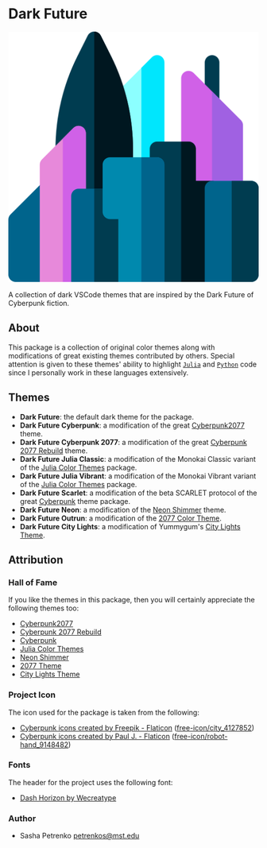 # Dark Future

![dark-future-flaticon-logo](assets/images/icon.png)

A collection of dark VSCode themes that are inspired by the Dark Future of Cyberpunk fiction.

[link-julia]: https://julialang.org/
[link-python]: https://www.python.org/

## About

This package is a collection of original color themes along with modifications of great existing themes contributed by others.
Special attention is given to these themes' ability to highlight [`Julia`][link-julia] and [`Python`][link-python] code since I personally work in these languages extensively.

## Themes

[link-cyberpunk2077]: https://github.com/jwsandeman/cyberpunk2077-theme
[link-cyberpunk2077-rebuild]: https://github.com/carlos18mz/Cyberpunk-2077-rebuild
[link-julia-colors]: https://github.com/CameronBieganek/julia-color-themes
[link-cyberpunk]: https://github.com/prometheux-ar/cyberpunk
[link-neon]: https://github.com/Pipe-Runner-Lab/neon-shimmer
[link-2077]: https://github.com/endormi/vscode-2077-theme
[link-city-lights]: https://github.com/Yummygum/city-lights-syntax-vsc

- **Dark Future**: the default dark theme for the package.
- **Dark Future Cyberpunk**: a modification of the great [Cyberpunk2077][link-cyberpunk2077] theme.
- **Dark Future Cyberpunk 2077**: a modification of the great [Cyberpunk 2077 Rebuild][link-cyberpunk2077-rebuild] theme.
- **Dark Future Julia Classic**: a modification of the Monokai Classic variant of the [Julia Color Themes][link-julia-colors] package.
- **Dark Future Julia Vibrant**: a modification of the Monokai Vibrant variant of the [Julia Color Themes][link-julia-colors] package.
- **Dark Future Scarlet**: a modification of the beta SCARLET protocol of the great [Cyberpunk][link-cyberpunk] theme package.
- **Dark Future Neon**: a modification of the [Neon Shimmer][link-neon] theme.
- **Dark Future Outrun**: a modification of the [2077 Color Theme][link-2077].
- **Dark Future City Lights**: a modification of Yummygum's [City Lights Theme][link-city-lights].

## Attribution

### Hall of Fame

If you like the themes in this package, then you will certainly appreciate the following themes too:

- [Cyberpunk2077][link-cyberpunk2077]
- [Cyberpunk 2077 Rebuild][link-cyberpunk2077-rebuild]
- [Cyberpunk][link-cyberpunk]
- [Julia Color Themes][link-julia-colors]
- [Neon Shimmer][link-neon]
- [2077 Theme][link-2077]
- [City Lights Theme][link-city-lights]

### Project Icon

The icon used for the package is taken from the following:

- [Cyberpunk icons created by Freepik - Flaticon](https://www.flaticon.com/free-icons/cyberpunk) ([free-icon/city_4127852](https://www.flaticon.com/free-icon/city_4127852))
- [Cyberpunk icons created by Paul J. - Flaticon](https://www.flaticon.com/free-icons/cyberpunk) ([free-icon/robot-hand_9148482](https://www.flaticon.com/free-icon/robot-hand_9148482))

### Fonts

The header for the project uses the following font:

- [Dash Horizon by Wecreatype](https://www.fontspace.com/dash-horizon-font-f53768)

### Author

- Sasha Petrenko <petrenkos@mst.edu>
